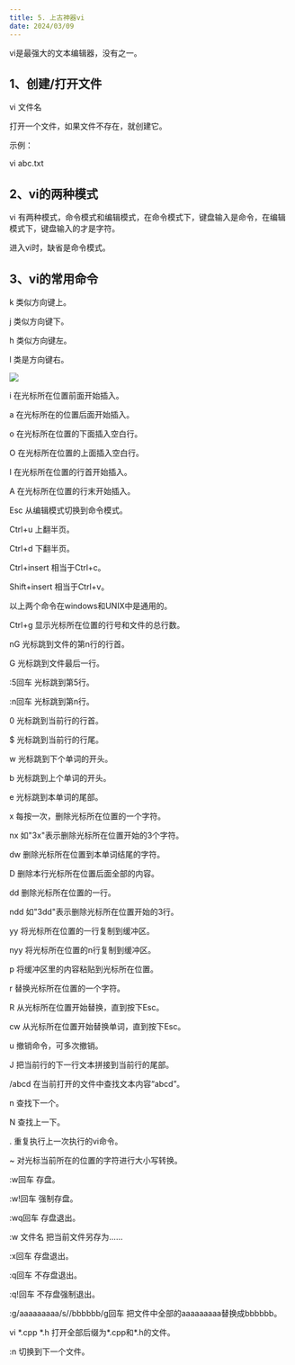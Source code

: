 ```yaml
---
title: 5. 上古神器vi
date: 2024/03/09
---
```

vi是最强大的文本编辑器，没有之一。

## 1、创建/打开文件

vi 文件名

打开一个文件，如果文件不存在，就创建它。

示例：

vi abc.txt

## 2、vi的两种模式

vi 有两种模式，命令模式和编辑模式，在命令模式下，键盘输入是命令，在编辑模式下，键盘输入的才是字符。

进入vi时，缺省是命令模式。

## 3、vi的常用命令

k 		类似方向键上。

j 		类似方向键下。         &#x20;

h 		类似方向键左。

l 		类是方向键右。



![](/image/image_6_Zqg5cMbyAH.png)

i 		在光标所在位置前面开始插入。

a 		在光标所在的位置后面开始插入。

o 		在光标所在位置的下面插入空白行。

O 		在光标所在位置的上面插入空白行。

I 		在光标所在位置的行首开始插入。

A 		在光标所在位置的行末开始插入。



Esc 	从编辑模式切换到命令模式。



Ctrl+u 	上翻半页。

Ctrl+d 	下翻半页。



Ctrl+insert  相当于Ctrl+c。

Shift+insert 相当于Ctrl+v。

以上两个命令在windows和UNIX中是通用的。



Ctrl+g	显示光标所在位置的行号和文件的总行数。

nG 	光标跳到文件的第n行的行首。

G 		光标跳到文件最后一行。

:5回车	光标跳到第5行。

:n回车	光标跳到第n行。



0 	 	光标跳到当前行的行首。

\$ 	 	光标跳到当前行的行尾。



w 	 	光标跳到下个单词的开头。

b 	 	光标跳到上个单词的开头。

e   	光标跳到本单词的尾部。



x 	 	每按一次，删除光标所在位置的一个字符。

nx 	 	如"3x"表示删除光标所在位置开始的3个字符。

dw  	删除光标所在位置到本单词结尾的字符。

D   	删除本行光标所在位置后面全部的内容。



dd   	删除光标所在位置的一行。

ndd  	如"3dd"表示删除光标所在位置开始的3行。



yy 	 	将光标所在位置的一行复制到缓冲区。

nyy 	将光标所在位置的n行复制到缓冲区。

p 	 	将缓冲区里的内容粘贴到光标所在位置。



r		替换光标所在位置的一个字符。

R 		从光标所在位置开始替换，直到按下Esc。

cw 		从光标所在位置开始替换单词，直到按下Esc。



u 		撤销命令，可多次撤销。



J   	把当前行的下一行文本拼接到当前行的尾部。



/abcd  在当前打开的文件中查找文本内容“abcd”。

n      查找下一个。

N      查找上一下。



.    	重复执行上一次执行的vi命令。



\~   	对光标当前所在的位置的字符进行大小写转换。



:w回车	  	存盘。

:w!回车	  	强制存盘。

:wq回车 	存盘退出。

:w 文件名	把当前文件另存为……

:x回车	  	存盘退出。

:q回车  	不存盘退出。

:q!回车  	不存盘强制退出。



:g/aaaaaaaaa/s//bbbbbb/g回车    把文件中全部的aaaaaaaaa替换成bbbbbb。

&#x9;

vi \*.cpp \*.h	打开全部后缀为\*.cpp和\*.h的文件。

:n 				切换到下一个文件。
